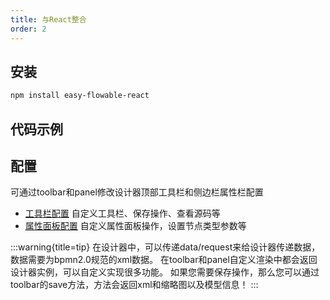 ```yaml
---
title: 与React整合
order: 2
---
```


## 安装
```bash
npm install easy-flowable-react
```

## 代码示例
<code src="./demo/basic.tsx"></code>


## 配置
可通过toolbar和panel修改设计器顶部工具栏和侧边栏属性栏配置

- [工具栏配置](../Bpmn/index.md#toolbarprops) 自定义工具栏、保存操作、查看源码等
- [属性面板配置](../Bpmn/index.md#panelprops) 自定义属性面板操作，设置节点类型参数等

:::warning{title=tip}
在设计器中，可以传递data/request来给设计器传递数据，数据需要为bpmn2.0规范的xml数据。
在toolbar和panel自定义渲染中都会返回设计器实例，可以自定义实现很多功能。
如果您需要保存操作，那么您可以通过toolbar的save方法，方法会返回xml和缩略图以及模型信息！
:::
